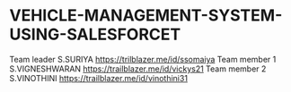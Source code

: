# VEHICLE-MANAGEMENT-SYSTEM-USING-SALESFORCET
Team leader S.SURIYA https://trilblazer.me/id/ssomaiya
Team member 1 S.VIGNESHWARAN https://trailblazer.me/id/vickys21
Team member 2 S.VINOTHINI https://trailblazer.me/id/vinothini31
